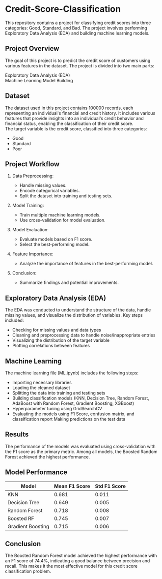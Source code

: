 # Credit-Score-Classification

This repository contains a project for classifying credit scores into three categories: Good, Standard, and Bad. The project involves performing Exploratory Data Analysis (EDA) and building machine learning models.

## Project Overview
The goal of this project is to predict the credit score of customers using various features in the dataset. The project is divided into two main parts:

Exploratory Data Analysis (EDA)   
Machine Learning Model Building

## Dataset

The dataset used in this project contains 100000 records, each representing an individual's financial and credit history. It includes various features that provide insights into an individual's credit behavior and financial status, enabling the classification of their credit score.   
The target variable is the credit score, classified into three categories:

* Good
* Standard
* Poor

## Project Workflow
1. Data Preprocessing:
   - Handle missing values.
   - Encode categorical variables.
   - Split the dataset into training and testing sets.
  
2. Model Training:
   - Train multiple machine learning models.
   - Use cross-validation for model evaluation.
  
3. Model Evaluation:
   - Evaluate models based on F1 score.
   - Select the best-performing model.

4. Feature Importance:
   - Analyze the importance of features in the best-performing model.

5. Conclusion:
   - Summarize findings and potential improvements.

## Exploratory Data Analysis (EDA)
The EDA was conducted to understand the structure of the data, handle missing values, and visualize the distribution of variables. Key steps included:

* Checking for missing values and data types
* Cleaning and preprocessing data to handle noise/inappropriate entries
* Visualizing the distribution of the target variable
* Plotting correlations between features

## Machine Learning
The machine learning file (ML.ipynb) includes the following steps:
* Importing necessary libraries
* Loading the cleaned dataset
* Splitting the data into training and testing sets
* Building classification models (KNN, Decision Tree, Random Forest, AdaBoost with Random Forest, Gradient Boosting,  XGBoost)
* Hyperparameter tuning using GridSearchCV
* Evaluating the models using F1 Score, confusion matrix, and classification report
  Making predictions on the test data

## Results
The performance of the models was evaluated using cross-validation with the F1 score as the primary metric. Among all models, the Boosted Random Forest achieved the highest performance.

## Model Performance

|Model |	Mean F1 Score |	Std F1 Score
|----- | -------------- | ------------ |
|KNN |	0.681 |	0.011 |
|Decision Tree |	0.649 |	0.005 |
|Random Forest |	0.718 |	0.008 |
|Boosted RF |	0.745 |	0.007 |
|Gradient Boosting |	0.715 |	0.006 |

## Conclusion
The Boosted Random Forest model achieved the highest performance with an F1 score of 74.4%, indicating a good balance between precision and recall. This makes it the most effective model for this credit score classification problem.
